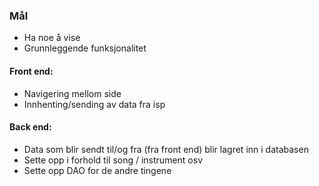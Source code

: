 
### Mål

- Ha noe å vise 
- Grunnleggende funksjonalitet 

#### Front end: 

- Navigering mellom side 
- Innhenting/sending av data fra isp 

#### Back end: 

- Data som blir sendt til/og fra (fra front end) blir lagret inn i databasen 
- Sette opp i forhold til song / instrument osv 
- Sette opp DAO for de andre tingene 

